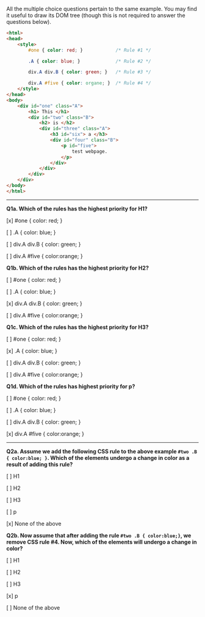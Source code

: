 All the multiple choice questions pertain to the same example. You may
find it useful to draw its DOM tree (though this is not required to
answer the questions below).


```html
<html>
<head>
    <style>
        #one { color: red; }            /* Rule #1 */

        .A { color: blue; }             /* Rule #2 */

        div.A div.B { color: green; }   /* Rule #3 */

        div.A #five { color: organe; }  /* Rule #4 */
    </style>
</head>
<body>
    <div id="one" class="A">
        <h1> This </h1>
        <div id="two" class="B">
            <h2> is </h2>
            <div id="three" class="A">
                <h3 id="six"> a </h3>
                <div id="four" class="B">
                    <p id="five">
                        test webpage.
                    </p>
                </div>
            </div>
        </div>
    </div>
</body>
</html>
```

---

**Q1a. Which of the rules has the highest priority for H1?**

[x] #one { color: red; }

[ ] .A { color: blue; }

[ ] div.A div.B { color: green; }

[ ] div.A #five { color:orange; }


**Q1b. Which of the rules has the highest priority for H2?**

[ ] #one { color: red; }

[ ] .A { color: blue; }

[x] div.A div.B { color: green; }

[ ] div.A #five { color:orange; }

**Q1c. Which of the rules has the highest priority for H3?**

[ ] #one { color: red; }

[x] .A { color: blue; }

[ ] div.A div.B { color: green; }

[ ] div.A #five { color:orange; }

**Q1d. Which of the rules has highest priority for p?**

[ ] #one { color: red; }

[ ] .A { color: blue; }

[ ] div.A div.B { color: green; }

[x] div.A #five { color:orange; }

---

**Q2a. Assume we add the following CSS rule to the above example `#two .B
{ color:blue; }`. Which of the elements undergo a change in color
as a result of adding this rule?**

[ ] H1

[ ] H2

[ ] H3

[ ] p

[x] None of the above

**Q2b. Now assume that after adding the rule `#two .B { color:blue;}`,
we remove CSS rule #4. Now, which of the elements will undergo a
change in color?**

[ ] H1

[ ] H2

[ ] H3

[x] p

[ ] None of the above